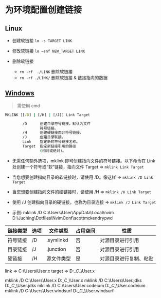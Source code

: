 # 为环境配置创建链接

## Linux

- 创建软链接 `ln -s TARGET LINK`
- 修改软链接 `ln –snf NEW_TARGET LINK`

- 删除软链接
  - `rm -rf  ./LINK` 删除软链接
  - `rm -rf ./LINK/` 删除软链接 & 链接指向的数据

## [Windows](https://cn.windows-office.net/?p=20679)

> 需使用 cmd

```cmd
MKLINK [[/D] | [/H] | [/J]] Link Target

        /D      创建目录符号链接。默认为文件
                符号链接。
        /H      创建硬链接而非符号链接。
        /J      创建目录联接。
        Link    指定新的符号链接名称。
        Target  指定新链接引用的路径
                (相对或绝对)。
```

- 无需任何额外选项，mklink 即可创建指向文件的符号链接。以下命令在 Link 处创建一个符号或“软”链接，指向文件 Target => `mklink Link Target`
- 当您想要创建指向目录的软链接时，请使用 /D。像这样 => `mklink /D Link Target`
- 当您想要创建指向文件的硬链接时，请使用 /H => `mklink /H Link Target`
- 使用 /J 创建指向目录的硬链接，也称为目录连接 => `mklink /J Link Target`

- 示例: mklink /D C:\Users\User\AppData\Local\nvim D:\Juching\Dotfiles\NvimConf\scottmckendrypwd

| 链接类型 |  选项 |  文件类型  | 占用空间 |  性质                 |
|-------- | ----- | --------- | ------- | --------------------- |
| 符号链接 |  /D  |  .symlinkd |    否   | 对源目录进行引用       |
| 目录链接 |  /J  |  .junction |    否   | 对源目录进行引用       |
|  硬链接  |  /H  |  源文件类型 |    是   | 对源目录进行复制、粘贴 |


link => C:\Users\User\.x
target => D:\__C__\User\.x

mklink /D C:\Users\User\.x D:\__C__\User\.x
mklink /D C:\Users\User\.jdks D:\__C__\User\.jdks
mklink /D C:\Users\User\.codeium D:\__C__\User\.codeium
mklink /D C:\Users\User\.windsurf D:\__C__\User\.windsurf
